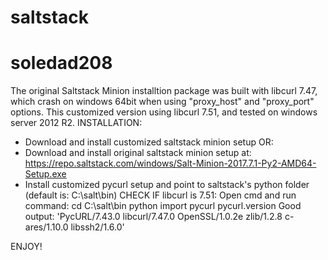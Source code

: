 # saltstack
# soledad208
The original Saltstack Minion installtion package was built with libcurl 7.47, which crash on windows 64bit when using "proxy_host" and "proxy_port" options.
This customized version using libcurl 7.51, and tested on windows server 2012 R2.
INSTALLATION:
- Download and install customized saltstack minion setup
OR:
- Download and install original saltstack minion setup at: https://repo.saltstack.com/windows/Salt-Minion-2017.7.1-Py2-AMD64-Setup.exe
- Install customized pycurl setup and point to saltstack's python folder (default is: C:\salt\bin)
CHECK IF libcurl is 7.51:
Open cmd and run command:
  cd C:\salt\bin
  python
  import pycurl
  pycurl.version
Good output:
  'PycURL/7.43.0 libcurl/7.47.0 OpenSSL/1.0.2e zlib/1.2.8 c-ares/1.10.0 libssh2/1.6.0'

ENJOY!
